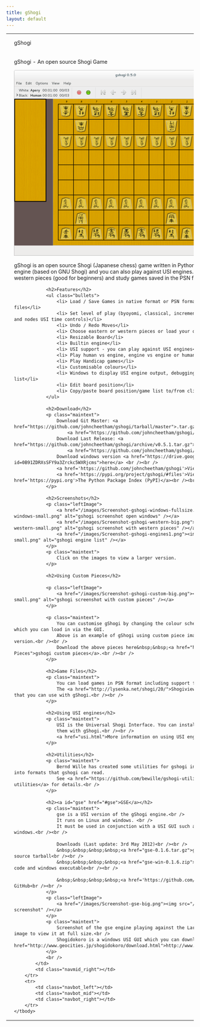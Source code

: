 ```yaml
---
title: gShogi
layout: default
---
```


<table class="content">
    <tbody>
        <tr>
            <td class="navtop_left"></td>
            <td class="navtop_mid">
                <p style="float: left;">gShogi</p>
            </td>
            <td class="navtop_right"></td>
        </tr>
        <tr>
            <td class="navmid_left"></td>
            <td id="contentId" class="content_mid">      
                <p class="header">gShogi - An open source Shogi Game</p>        	    	    
	            <p class="centeredImage">
                    <a href="/images/Screenshot-gshogi-fullsize.png"> <img src="/images/Screenshot-gshogi-big.png" alt="gshogi screenshot" /></a>        
                </p>
                <p class="maintext"> 	    
	                gShogi is an open source Shogi (Japanese chess) game written in Python 3 and C for GTK 3 desktops. 
                    It has a built in engine (based on GNU Shogi) and you can also play against USI engines.
                    You can play handicap games and use western pieces (good for beginners) and study games saved
                    in the PSN format.            
                </p> 
 
                <h2>Features</h2>           
                <ul class="bullets">            
                    <li> Load / Save Games in native format or PSN format including support for reading multi-game files</li>           
                    <li> Set level of play (byoyomi, classical, incremental, fixed time per move, depth, infinite and nodes USI time controls)</li>
                    <li> Undo / Redo Moves</li> 
                    <li> Choose eastern or western pieces or load your own custom pieces</li>              
                    <li> Resizable Board</li>
                    <li> Builtin engine</li> 
                    <li> USI support - you can play against USI engines</li>
                    <li> Play human vs engine, engine vs engine or human vs human</li> 
                    <li> Play Handicap games</li>
                    <li> Customisable colours</li>
                    <li> Windows to display USI engine output, debugging info, move list, comments and game list</li>
                    <li> Edit board position</li>
                    <li> Copy/paste board position/game list to/from clipboard</li>        
                </ul>          
          
                <h2>Download</h2>
                <p class="maintext">
	                Download Git Master: <a href="https://github.com/johncheetham/gshogi/tarball/master">.tar.gz</a> &nbsp;&nbsp; 
                        <a href="https://github.com/johncheetham/gshogi/zipball/master">.zip</a><br /><br />
	                Download Last Release: <a href="https://github.com/johncheetham/gshogi/archive/v0.5.1.tar.gz">.tar.gz</a> &nbsp;&nbsp;
                        <a href="https://github.com/johncheetham/gshogi/archive/v0.5.1.zip">.zip</a><br /><br />
                    Download windows version <a href="https://drive.google.com/open?id=0B91ZDRXsSFY9a3Zrckc5WXRjcms">here</a> <br /><br />      
                    <a href='https://github.com/johncheetham/gshogi'>View project</a> on GitHub<br /><br />
                    <a href='https://pypi.org/project/gshogi/#files'>View files</a> on <a href='https://pypi.org'>The Python Package Index (PyPI)</a><br /><br />               
                </p>       

                <h2>Screenshots</h2>          
                <p class="leftImage">        
                    <a href="/images/Screenshot-gshogi-windows-fullsize.png"><img src="/images/Screenshot-gshogi-windows-small.png" alt="gshogi screenshot open windows" /></a> 
                    <a href="/images/Screenshot-gshogi-western-big.png"><img src="/images/Screenshot-gshogi-western-small.png" alt="gshogi screenshot with western pieces" /></a>
                    <a href="/images/Screenshot-gshogi-engines1.png"><img src="/images/Screenshot-gshogi-engines1-small.png" alt="gshogi engine list" /></a>              
                </p>
                <p class="maintext">  
                    Click on the images to view a larger version.
                </p>

                <h2>Using Custom Pieces</h2>        

                <p class="leftImage">
                    <a href="/images/Screenshot-gshogi-custom-big.png"><img src="/images/Screenshot-gshogi-custom-small.png" alt="gshogi screenshot with custom pieces" /></a> 
                </p>

                <p class="maintext">  
                    You can customise gShogi by changing the colour scheme and by creating your own piece images which you can load in via the GUI.
                    Above is an example of gShogi using custom piece images. Click on the image to view a larger version.<br /><br />
                    Download the above pieces here&nbsp;&nbsp;<a href="https://github.com/bewille/Gshogi-Pieces">gshogi custom pieces</a>.<br /><br />                      
                </p>

                <h2>Game Files</h2> 
                <p class="maintext">
                    You can load games in PSN format including support for multi-game files.<br />
                    The <a href="http://lysenka.net/shogi/20/">Shogiviewer</a> website contains a games collection that you can use with gShogi.<br /><br />    
                </p>
 
                <h2>Using USI engines</h2>
                <p class="maintext"> 
                    USI is the Universal Shogi Interface. You can install USI engines and use
                    them with gShogi.<br /><br />
                    <a href="usi.html">More information on using USI engines with gShogi</a>.
                </p>
        
                <h2>Utilities</h2>
                <p class="maintext">
                    Bernd Wille has created some utilities for gshogi including converting kif, psn and ascii files into formats that gshogi can read.
                    See <a href="https://github.com/bewille/gshogi-utilities">https://github.com/bewille/gshogi-utilities</a> for details.<br />
                </p>
        
                <h2><a id="gse" href="#gse">GSE</a></h2>        
                <p class="maintext"> 
                    gse is a USI version of the gShogi engine.<br />
                    It runs on Linux and windows. <br />
                    It must be used in conjunction with a USI GUI such as gShogi on Linux or shogidokoro on windows.<br /><br />                

                    Downloads (Last update: 3rd May 2012)<br /><br />        
	                &nbsp;&nbsp;&nbsp;&nbsp;<a href="gse-0.1.6.tar.gz">gse-0.1.6.tar.gz</a> &nbsp;&nbsp;Linux source tarball<br /><br />
                    &nbsp;&nbsp;&nbsp;&nbsp;<a href="gse-win-0.1.6.zip">gse-win-0.1.6.zip</a> &nbsp;&nbsp;source code and windows executable<br /><br />

                    &nbsp;&nbsp;&nbsp;&nbsp;<a href='https://github.com/johncheetham/gse'>View project</a> on GitHub<br /><br />
                </p>
                <p class="leftImage">        
                    <a href="/images/Screenshot-gse-big.png"><img src="/images/Screenshot-gse.png" alt="gse screenshot" /></a>         
                </p> 
                <p class="maintext"> 
                    Screenshot of the gse engine playing against the Laramie engine on shogidokoro. Click on the image to view it at full size.<br />
                    Shogidokoro is a windows USI GUI which you can download from <a href="http://www.geocities.jp/shogidokoro/download.html">http://www.geocities.jp/shogidokoro/download.html</a>.          
                </p>
                <br />         
            </td>
            <td class="navmid_right"></td>
        </tr>
        <tr>
            <td class="navbot_left"></td>
            <td class="navbot_mid"></td>
            <td class="navbot_right"></td>
        </tr>
    </tbody>
</table>

